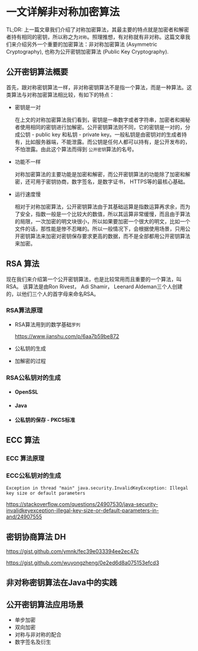 # 一文详解非对称加密算法

TL;DR: 上一篇文章我们介绍了对称加密算法，其最主要的特点就是加密者和解密者持有相同的密钥，所以称之为`对称`。照理推想，有对称就有非对称。这篇文章我们来介绍另外一个重要的加密算法：非对称加密算法 (Asymmetric Cryptography), 也称为公开密钥加密算法 (Public Key Cryptography). 

## 公开密钥算法概要

首先，跟对称密钥算法一样，非对称密钥算法不是指一个算法，而是一种算法。这类算法与对称加密算法相比较，有如下的特点：

- 密钥是一对

  在上文的对称加密算法我们看到，密钥是一串数字或者字符串，加密者和揭秘者使用相同的密钥进行加解密。公开密钥算法则不同，它的密钥是一对的，分成公钥 - public key 和私钥  - private key。一般私钥是由密钥对的生成者持有，比如服务器端，不能泄露。而公钥是任何人都可以持有，是公开发布的，不怕泄露。由此这个算法而得到 `公开密钥`算法的名号。

- 功能不一样

  对称加密算法的主要功能是加密和解密，而公开密钥算法的功能除了加密和解密，还可用于密钥协商，数字签名，是数字证书， HTTPS等的最核心基础。

- 运行速度慢

  相对于对称加密算法，公开密钥算法由于其基础运算是指数运算再求余，而为了安全，指数一般是一个比较大的数值，所以其运算非常缓慢，而且由于算法的局限，一次加密的明文块很小，所以如果要加密一个很大的明文，比如一个文件的话，那性能是惨不忍睹的。所以一般情况下，会根据使用场景，只用公开密钥算法来加密对密钥保存要求更高的数据，而不是全部都用公开密钥算法来加密。

## RSA 算法

现在我们来介绍第一个公开密钥算法，也是比较常用而且重要的一个算法，叫RSA。 该算法是由Ron Rivest， Adi Shamir， Leenard Aldeman三个人创建的，以他们三个人的首字母来命名RSA。

 ### RSA算法原理

- RSA算法用到的数学基础`罗列`

  https://www.jianshu.com/p/6aa7b59be872

- 公私钥的生成

- 加解密的过程

### RSA公私钥对的生成

-  #### OpenSSL 

- #### Java

- #### 公私钥的保存 - PKCS标准



## ECC 算法

### ECC 算法原理

### ECC公私钥对的生成

```Exception in thread "main" java.security.InvalidKeyException: Illegal key size or default parameters```

https://stackoverflow.com/questions/24907530/java-security-invalidkeyexception-illegal-key-size-or-default-parameters-in-and/24907555



## 密钥协商算法 DH

https://gist.github.com/ymnk/fec39e033394ee2ec47c

https://gist.github.com/wuyongzheng/0e2ed6d8a075153efcd3

## 非对称密钥算法在Java中的实践



## 公开密钥算法应用场景 

- 单步加密
- 双向加密
- 对称与非对称的配合
- 数字签名及衍生



